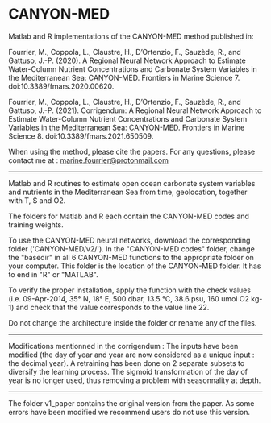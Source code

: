 # CANYON-MED
Matlab and R implementations of the CANYON-MED method published in:

Fourrier, M., Coppola, L., Claustre, H., D’Ortenzio, F., Sauzède, R., and Gattuso, J.-P. (2020). A Regional Neural Network Approach to Estimate Water-Column Nutrient Concentrations and Carbonate System Variables in the Mediterranean Sea: CANYON-MED. Frontiers in Marine Science 7. doi:10.3389/fmars.2020.00620.

Fourrier, M., Coppola, L., Claustre, H., D’Ortenzio, F., Sauzède, R., and Gattuso, J.-P. (2021). Corrigendum: A Regional Neural Network Approach to Estimate Water-Column Nutrient Concentrations and Carbonate System Variables in the Mediterranean Sea: CANYON-MED. Frontiers in Marine Science 8. doi:10.3389/fmars.2021.650509.

When using the method, please cite the papers.
For any questions, please contact me at : marine.fourrier@protonmail.com

------

Matlab and R routines to estimate open ocean carbonate system variables and nutrients in the Mediterranean Sea from time, geolocation, together with T, S and O2.

The folders for Matlab and R each contain the CANYON-MED codes and training weights.

To use the CANYON-MED neural networks, download the corresponding folder ('CANYON-MED/v2/').
In the "CANYON-MED codes" folder, change the "basedir" in all 6 CANYON-MED functions to the appropriate folder on your computer. This folder is the location of the CANYON-MED folder.
It has to end in "R" or "MATLAB".

To verify the proper installation, apply the function with the check values (i.e. 09-Apr-2014, 35° N, 18° E, 500 dbar, 13.5 °C, 38.6 psu, 160 umol O2 kg-1) and check that the value corresponds to the value line 22.

Do not change the architecture inside the folder or rename any of the files.

------

Modifications mentionned in the corrigendum :
The inputs have been modified (the day of year and year are now considered as a unique input : the decimal year). A retraining has been done on 2 separate subsets to diversify the learning process.
The sigmoid transformation of the day of year is no longer used, thus removing a problem with seasonnality at depth.

------

The folder v1_paper contains the original version from the paper.
As some errors have been modified we recommend users do not use this version.

